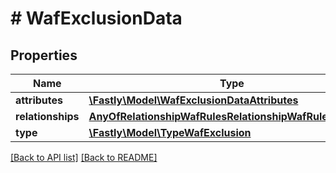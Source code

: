 # # WafExclusionData

## Properties

Name | Type | Description | Notes
------------ | ------------- | ------------- | -------------
**attributes** | [**\Fastly\Model\WafExclusionDataAttributes**](WafExclusionDataAttributes.md) |  | [optional]
**relationships** | [**AnyOfRelationshipWafRulesRelationshipWafRuleRevisions**](AnyOfRelationshipWafRulesRelationshipWafRuleRevisions.md) |  | [optional]
**type** | [**\Fastly\Model\TypeWafExclusion**](TypeWafExclusion.md) |  | [optional]

[[Back to API list]](../../README.md#endpoints) [[Back to README]](../../README.md)

